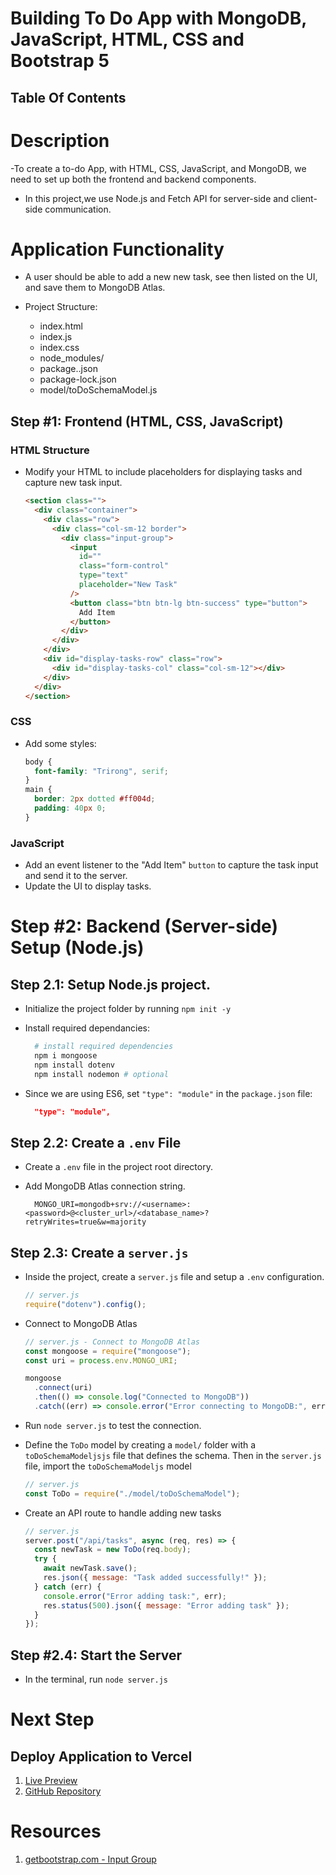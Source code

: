 # Building To Do App with MongoDB, JavaScript, HTML, CSS and Bootstrap 5

## Table Of Contents

# Description

-To create a to-do App, with HTML, CSS, JavaScript, and MongoDB, we need to set up both the frontend and backend components.

- In this project,we use Node.js and Fetch API for server-side and client-side communication.

# Application Functionality

- A user should be able to add a new new task, see then listed on the UI, and save them to MongoDB Atlas.

- Project Structure:
  - index.html
  - index.js
  - index.css
  - node_modules/
  - package..json
  - package-lock.json
  - model/toDoSchemaModel.js

## Step #1: Frontend (HTML, CSS, JavaScript)

### HTML Structure

- Modify your HTML to include placeholders for displaying tasks and capture new task input.
  ```html
  <section class="">
    <div class="container">
      <div class="row">
        <div class="col-sm-12 border">
          <div class="input-group">
            <input
              id=""
              class="form-control"
              type="text"
              placeholder="New Task"
            />
            <button class="btn btn-lg btn-success" type="button">
              Add Item
            </button>
          </div>
        </div>
      </div>
      <div id="display-tasks-row" class="row">
        <div id="display-tasks-col" class="col-sm-12"></div>
      </div>
    </div>
  </section>
  ```

### CSS

- Add some styles:
  ```css
  body {
    font-family: "Trirong", serif;
  }
  main {
    border: 2px dotted #ff004d;
    padding: 40px 0;
  }
  ```

### JavaScript

- Add an event listener to the "Add Item" `button` to capture the task input and send it to the server.
- Update the UI to display tasks.

# Step #2: Backend (Server-side) Setup (Node.js)

## Step 2.1: Setup Node.js project.

- Initialize the project folder by running `npm init -y`
- Install required dependancies:

  ```sh
    # install required dependencies
    npm i mongoose
    npm install dotenv
    npm install nodemon # optional
  ```

- Since we are using ES6, set `"type": "module"` in the `package.json` file:
  ```json
    "type": "module",
  ```

## Step 2.2: Create a `.env` File

- Create a `.env` file in the project root directory.
- Add MongoDB Atlas connection string.

  ```env
    MONGO_URI=mongodb+srv://<username>:<password>@<cluster_url>/<database_name>?retryWrites=true&w=majority
  ```

## Step 2.3: Create a `server.js`

- Inside the project, create a `server.js` file and setup a `.env` configuration.
  ```js
  // server.js
  require("dotenv").config();
  ```
- Connect to MongoDB Atlas

  ```js
  // server.js - Connect to MongoDB Atlas
  const mongoose = require("mongoose");
  const uri = process.env.MONGO_URI;

  mongoose
    .connect(uri)
    .then(() => console.log("Connected to MongoDB"))
    .catch((err) => console.error("Error connecting to MongoDB:", err));
  ```

- Run `node server.js` to test the connection.

- Define the `ToDo` model by creating a `model/` folder with a `toDoSchemaModeljsjs` file that defines the schema. Then in the `server.js` file, import the `toDoSchemaModeljs` model
  ```js
  // server.js
  const ToDo = require("./model/toDoSchemaModel");
  ```
- Create an API route to handle adding new tasks
  ```js
  // server.js
  server.post("/api/tasks", async (req, res) => {
    const newTask = new ToDo(req.body);
    try {
      await newTask.save();
      res.json({ message: "Task added successfully!" });
    } catch (err) {
      console.error("Error adding task:", err);
      res.status(500).json({ message: "Error adding task" });
    }
  });
  ```

## Step #2.4: Start the Server

- In the terminal, run `node server.js`

# Next Step

## Deploy Application to Vercel

1. [Live Preview]()
2. [GitHub Repository]()

# Resources

1. [getbootstrap.com - Input Group](https://getbootstrap.com/docs/5.0/forms/input-group/)
